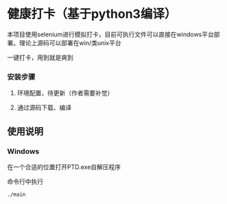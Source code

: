 # 健康打卡（基于python3编译）

本项目使用selenium进行模拟打卡，目前可执行文件可以直接在windows平台部署。理论上源码可以部署在win/类unix平台

一键打卡，用到就是爽到  

### 安装步骤

1. 环境配置，待更新（作者需要补觉）

2. 通过源码下载、编译

	

## 使用说明

### Windows

在一个合适的位置打开PTD.exe自解压程序

命令行中执行

```cmd
./main
```

